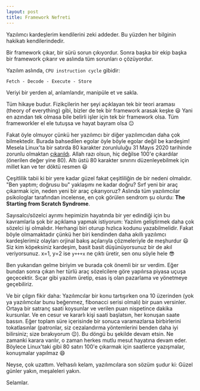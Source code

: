 ```yaml
---
layout: post
title: Framework Nefreti
---
```


Yazılımcı kardeşlerim kendilerini zeki addeder. Bu yüzden her bilginin hakikatı kendilerindedir.

Bir framework çıkar, bir sürü sorun çıkıyordur. Sonra başka bir ekip başka bir framework çıkarır ve aslında tüm sorunları o çözüyordur.

Yazılım aslında, `CPU instruction cycle` gibidir:

`Fetch - Decode - Execute - Store`

Veriyi bir yerden al, anlamlandır, manipüle et ve sakla.

Tüm hikaye budur. Fizikçilerin her şeyi açıklayan tek bir teori araması (theory of everything) gibi, bizler de tek bir framework arasak keşke 😃 Yani en azından tek olmasa bile belirli işler için tek bir framework olsa. Tüm frameworkler el ele tutuşsa ve hayat bayram olsa 😐

Fakat öyle olmuyor çünkü her yazılımcı bir diğer yazılımcıdan daha çok bilmektedir. Burada bahsedilen egolar öyle böyle egolar değil be kardeşim! Mesela Linux'ta bir satırda 80 karakter zorunluluğu 31 Mayıs 2020 tarihinde zorunlu olmaktan [çıkarıldı](https://git.kernel.org/pub/scm/linux/kernel/git/torvalds/linux.git/commit/?id=bdc48fa11e46f867ea4d75fa59ee87a7f48be144). Allah razı olsun, hiç değilse 100'e çıkardılar (önerilen değer yine 80). Altı üstü 80 karakter sınırını düzenleyebilmek için millet kan ve ter döktü resmen 😃

Çeşitlilik tabii ki bir yere kadar güzel fakat çeşitliliğin de bir nedeni olmalıdır. "Ben yaptım; doğrusu bu" yaklaşımı ne kadar doğru? Sırf yeni bir araç çıkarmak için, neden yeni bir araç çıkarıyoruz? Aslında tüm yazılımcılar psikologlar tarafından incelense, en çok görülen sendrom şu olurdu: **The Starting from Scratch Syndrome**.

Sayısalcı/sözelci ayrımı hepimizin hayatında bir yer edindiği için bu kavramlarla şok bir açıklama yapmak istiyorum: Yazılım geliştirmek daha çok sözelci işi olmalıdır. Herhangi biri oturup hızlıca kodunu yazabilmelidir. Fakat böyle olmamaktadır çünkü her biri kendinden daha akıllı yazılımcı kardeşlerimiz olayları orjinal bakış açılarıyla çözmeleriyle de meşhurdur 😃 Siz kim köpeksiniz kardeşim, basit basit düşünüyorsunuz bir de akıl veriyorsunuz. x=1, y=2 ise `y+++x` ne çıktı üretir, sen onu söyle hele 😎

Ben yukarıdan gelme biriyim ve burada çok önemli bir sır verdim. Eğer bundan sonra çıkan her türlü araç sözelcilere göre yapılırsa piyasa uçuşa geçecektir. Sıçar gibi yazılım üretip, esas iş olan pazarlama ve yönetmeye geçebiliriz.

Ve bir çılgın fikir daha: Yazılımcılar bir konu tartışırken ona 10 üzerinden (yok ya yazılımcılar bunu beğenmez, fibonacci serisi olmalı) bir puan versinler. Ortaya bir satranç saati koysunlar ve verilen puan nispetince dakika kursunlar. Ve en cesur ve kararlı kişi saati başlatsın, her konuşan saate bassın. Eğer toplam süre içerisinde bir sonuca varamazlarsa birbirlerini tokatlasınlar (patronlar, siz cezalandırma yöntemlerini benden daha iyi bilirsiniz; size bırakıyorum 😉). Bu döngü bu şekilde devam etsin. Ne zamanki karara varılır, o zaman herkes mutlu mesut hayatına devam eder. Böylece Linux'taki gibi 80 satırı 100'e çıkarmak için saatlerce yazışmalar, konuşmalar yapılmaz 😄

Neyse, çok uzattım. Velhasılı kelam, yazılımcılara son sözüm şudur ki: Güzel günler yakın, meşaleleri yakın.

Selamlar.